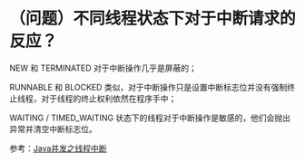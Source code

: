 # （问题）不同线程状态下对于中断请求的反应？


NEW 和 TERMINATED 对于中断操作几乎是屏蔽的；

RUNNABLE 和 BLOCKED 类似，对于中断操作只是设置中断标志位并没有强制终止线程，对于线程的终止权利依然在程序手中；

WAITING / TIMED_WAITING 状态下的线程对于中断操作是敏感的，他们会抛出异常并清空中断标志位。

参考：[Java并发之线程中断](https://blog.csdn.net/qq_35326718/article/details/78137108)
